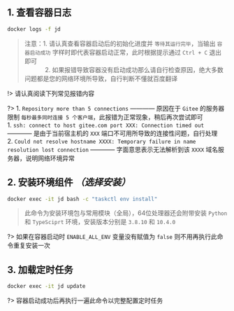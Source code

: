 ## 1. 查看容器日志

```bash
docker logs -f jd
```

> 注意：1. 请认真查看容器启动后的初始化进度并 `等待其运行完毕`，当输出 `容器启动成功` 字样时即代表容器启动正常，此时根据提示通过 `Ctrl + C` 退出即可\
    ㅤ ㅤㅤ 2. 如果报错导致容器没有启动成功那么请自行检查原因，绝大多数问题都是您的网络环境所导致，自行判断不懂就百度翻译

!> 请认真阅读下列常见报错内容

?> 1. `Repository more than 5 connections` ———— 原因在于 `Gitee` 的服务器限制 `每秒最多同时连接 5 个客户端`，此报错为正常现象，稍后再次尝试即可\
     1. `ssh: connect to host gitee.com port XXX: Connection timed out` ———— 是由于当前宿主机的 `XXX` 端口不可用所导致的连接性问题，自行处理\
     2. `Could not resolve hostname XXXX: Temporary failure in name resolution lost connection` ———— 字面意思表示无法解析到该 `XXXX` 域名服务器，说明网络环境异常

## 2. 安装环境组件 _（选择安装）_                                                                                                                         

```bash
docker exec -it jd bash -c "taskctl env install"
```

> 此命令为安装环境包与常用模块（全局），64位处理器还会附带安装 `Python` 和 `TypeSciprt` 环境，安装版本分别是 `3.8.10` 和 `10.4.0`

?> 如果在容器启动时 `ENABLE_ALL_ENV` 变量没有赋值为 `false` 则不用再执行此命令重复安装一次

## 3. 加载定时任务

```bash
docker exec -it jd update
```

?> 容器启动成功后再执行一遍此命令以完整配置定时任务